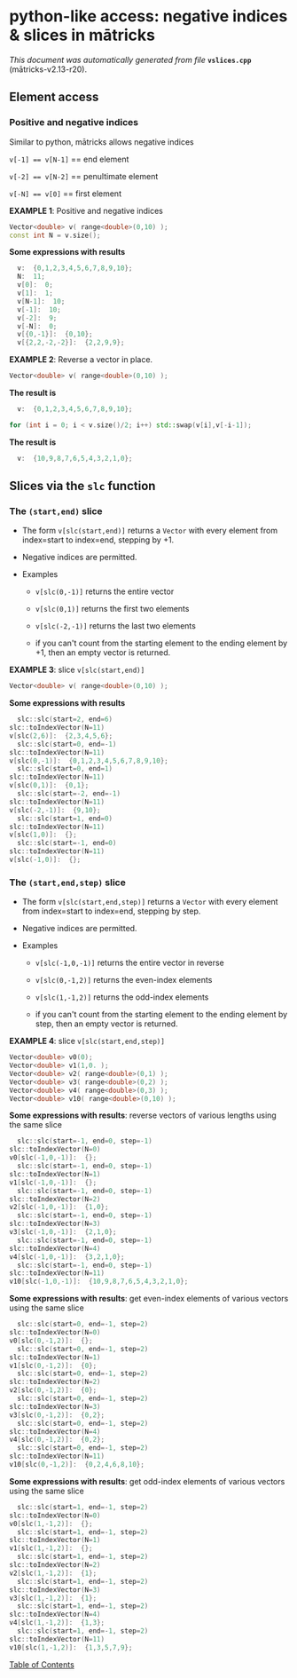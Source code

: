 
# python-like access: negative indices & slices in mātricks
_This document was automatically generated from file_ **`vslices.cpp`** (mātricks-v2.13-r20).

## Element access
### Positive and negative indices
Similar to python, mātricks allows negative indices

`v[-1] == v[N-1]` == end element

`v[-2] == v[N-2]` == penultimate element

`v[-N] == v[0]`   == first element



**EXAMPLE 1**: Positive and negative indices
```C++
Vector<double> v( range<double>(0,10) );
const int N = v.size();
```

**Some expressions with results**
```C++
  v:  {0,1,2,3,4,5,6,7,8,9,10}; 
  N:  11; 
  v[0]:  0; 
  v[1]:  1; 
  v[N-1]:  10; 
  v[-1]:  10; 
  v[-2]:  9; 
  v[-N]:  0; 
  v[{0,-1}]:  {0,10}; 
  v[{2,2,-2,-2}]:  {2,2,9,9}; 
```



**EXAMPLE 2**: Reverse a vector in place.
```C++
Vector<double> v( range<double>(0,10) );
```

**The result is**
```C++
  v:  {0,1,2,3,4,5,6,7,8,9,10}; 
```

```C++
for (int i = 0; i < v.size()/2; i++) std::swap(v[i],v[-i-1]);
```

**The result is**
```C++
  v:  {10,9,8,7,6,5,4,3,2,1,0}; 
```

## Slices via the `slc` function
### The `(start,end)` slice
* The form `v[slc(start,end)]` returns a `Vector` with every element from index=start to index=end, stepping by +1.

* Negative indices are permitted.

* Examples

  * `v[slc(0,-1)]` returns the entire vector

  * `v[slc(0,1)]` returns the first two elements

  * `v[slc(-2,-1)]` returns the last two elements

  *  if you can't count from the starting element to the ending element by +1, then an empty vector is returned.



**EXAMPLE 3**: slice `v[slc(start,end)]`
```C++
Vector<double> v( range<double>(0,10) );
```

**Some expressions with results**
```C++
  slc::slc(start=2, end=6)
slc::toIndexVector(N=11)
v[slc(2,6)]:  {2,3,4,5,6}; 
  slc::slc(start=0, end=-1)
slc::toIndexVector(N=11)
v[slc(0,-1)]:  {0,1,2,3,4,5,6,7,8,9,10}; 
  slc::slc(start=0, end=1)
slc::toIndexVector(N=11)
v[slc(0,1)]:  {0,1}; 
  slc::slc(start=-2, end=-1)
slc::toIndexVector(N=11)
v[slc(-2,-1)]:  {9,10}; 
  slc::slc(start=1, end=0)
slc::toIndexVector(N=11)
v[slc(1,0)]:  {}; 
  slc::slc(start=-1, end=0)
slc::toIndexVector(N=11)
v[slc(-1,0)]:  {}; 
```

### The `(start,end,step)` slice
* The form `v[slc(start,end,step)]` returns a `Vector` with every element from index=start to index=end, stepping by step.

* Negative indices are permitted.

* Examples

  * `v[slc(-1,0,-1)]` returns the entire vector in reverse

  * `v[slc(0,-1,2)]` returns the even-index elements

  * `v[slc(1,-1,2)]` returns the odd-index elements

  *  if you can't count from the starting element to the ending element by step, then an empty vector is returned.



**EXAMPLE 4**: slice `v[slc(start,end,step)]`
```C++
Vector<double> v0(0);
Vector<double> v1(1,0. );
Vector<double> v2( range<double>(0,1) );
Vector<double> v3( range<double>(0,2) );
Vector<double> v4( range<double>(0,3) );
Vector<double> v10( range<double>(0,10) );
```

**Some expressions with results**: reverse vectors of various lengths using the same slice
```C++
  slc::slc(start=-1, end=0, step=-1)
slc::toIndexVector(N=0)
v0[slc(-1,0,-1)]:  {}; 
  slc::slc(start=-1, end=0, step=-1)
slc::toIndexVector(N=1)
v1[slc(-1,0,-1)]:  {}; 
  slc::slc(start=-1, end=0, step=-1)
slc::toIndexVector(N=2)
v2[slc(-1,0,-1)]:  {1,0}; 
  slc::slc(start=-1, end=0, step=-1)
slc::toIndexVector(N=3)
v3[slc(-1,0,-1)]:  {2,1,0}; 
  slc::slc(start=-1, end=0, step=-1)
slc::toIndexVector(N=4)
v4[slc(-1,0,-1)]:  {3,2,1,0}; 
  slc::slc(start=-1, end=0, step=-1)
slc::toIndexVector(N=11)
v10[slc(-1,0,-1)]:  {10,9,8,7,6,5,4,3,2,1,0}; 
```

**Some expressions with results**: get even-index elements of various vectors using the same slice
```C++
  slc::slc(start=0, end=-1, step=2)
slc::toIndexVector(N=0)
v0[slc(0,-1,2)]:  {}; 
  slc::slc(start=0, end=-1, step=2)
slc::toIndexVector(N=1)
v1[slc(0,-1,2)]:  {0}; 
  slc::slc(start=0, end=-1, step=2)
slc::toIndexVector(N=2)
v2[slc(0,-1,2)]:  {0}; 
  slc::slc(start=0, end=-1, step=2)
slc::toIndexVector(N=3)
v3[slc(0,-1,2)]:  {0,2}; 
  slc::slc(start=0, end=-1, step=2)
slc::toIndexVector(N=4)
v4[slc(0,-1,2)]:  {0,2}; 
  slc::slc(start=0, end=-1, step=2)
slc::toIndexVector(N=11)
v10[slc(0,-1,2)]:  {0,2,4,6,8,10}; 
```

**Some expressions with results**: get odd-index elements of various vectors using the same slice
```C++
  slc::slc(start=1, end=-1, step=2)
slc::toIndexVector(N=0)
v0[slc(1,-1,2)]:  {}; 
  slc::slc(start=1, end=-1, step=2)
slc::toIndexVector(N=1)
v1[slc(1,-1,2)]:  {}; 
  slc::slc(start=1, end=-1, step=2)
slc::toIndexVector(N=2)
v2[slc(1,-1,2)]:  {1}; 
  slc::slc(start=1, end=-1, step=2)
slc::toIndexVector(N=3)
v3[slc(1,-1,2)]:  {1}; 
  slc::slc(start=1, end=-1, step=2)
slc::toIndexVector(N=4)
v4[slc(1,-1,2)]:  {1,3}; 
  slc::slc(start=1, end=-1, step=2)
slc::toIndexVector(N=11)
v10[slc(1,-1,2)]:  {1,3,5,7,9}; 
```


[Table of Contents](README.md)
